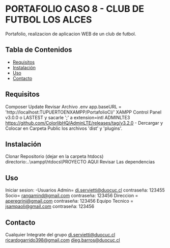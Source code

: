 

# PORTAFOLIO CASO 8 - CLUB DE FUTBOL LOS ALCES

Portafolio, realizacion de aplicacion WEB de un club de futbol.

## Tabla de Contenidos

- [Requisitos](#requisitos)
- [Instalación](#instalación)
- [Uso](#uso)
- [Contacto](#contacto)

## Requisitos

Composer Update 
Revisar Archivo .env app.baseURL = 'http://localhost:TUPUERTOENXAMPP/PortafolioCI/'
XAMPP Control Panel v3.0.0 o LASTEST y sacarle ';' a extension=intl
ADMINLTE3 https://github.com/ColorlibHQ/AdminLTE/releases/tag/v3.2.0 - Dercargar y Colocar en Carpeta Public los archivos 'dist' y 'plugins'.

## Instalación

Clonar Repositorio (dejar en la carpeta htdocs)   directorio:..\xampp\htdocs\PROYECTO AQUI
Revisar Las dependencias

## Uso

Iniciar sesion:
-Usuarios 
Admin= di.servietti@duocuc.cl contraseña: 123455
Socio= rangamind@gmail.com contraseña: 123456
Direccion = aperegrini@gmail.com contraseña: 123456
Equipo Tecnico = jsampaoli@gmail.com contraseña: 123456

## Contacto

Cualquier Integrate del grupo
di.servietti@duocuc.cl
ricardogarrido398@gmail.com
dieg.barros@duocuc.cl

